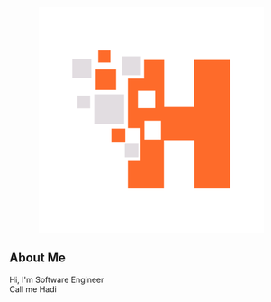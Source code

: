 <p align="center"><a href="https://fatkurhadi.github.io" target="_blank"><img src="favicon.png" width="400"></a></p>

## About Me

Hi, I'm Software Engineer
<br />
Call me Hadi
